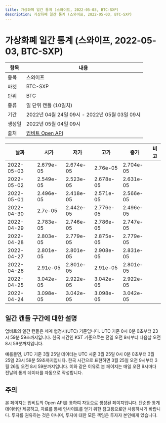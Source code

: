 ```yaml
---
title: 가상화폐 일간 통계 (스와이프, 2022-05-03, BTC-SXP)
description: 가상화폐 일간 통계 (스와이프, 2022-05-03, BTC-SXP)
---
```



가상화폐 일간 통계 (스와이프, 2022-05-03, BTC-SXP)
===

|항목|내용|
|--|--|
|종목|스와이프|
|마켓|BTC-SXP|
|단위|BTC|
|종류|일 단위 캔들 (10일치)|
|기간|2022년 04월 24일 09시 - 2022년 05월 03일 09시|
|생성일|2022년 05월 04일 09시|
|출처|[업비트 Open API](https://docs.upbit.com)|


|날짜|시가|저가|고가|종가|비고|
|--|--|--|--|--|--|
|2022-05-03|2.679e-05|2.674e-05|2.76e-05|2.704e-05|    |
|2022-05-02|2.549e-05|2.523e-05|2.678e-05|2.631e-05|    |
|2022-05-01|2.496e-05|2.418e-05|2.571e-05|2.566e-05|    |
|2022-04-30|2.7e-05|2.442e-05|2.776e-05|2.496e-05|    |
|2022-04-29|2.783e-05|2.746e-05|2.786e-05|2.747e-05|    |
|2022-04-28|2.803e-05|2.779e-05|2.875e-05|2.779e-05|    |
|2022-04-27|2.801e-05|2.801e-05|2.908e-05|2.831e-05|    |
|2022-04-26|2.91e-05|2.801e-05|2.91e-05|2.801e-05|    |
|2022-04-25|3.042e-05|2.922e-05|3.042e-05|2.922e-05|    |
|2022-04-24|3.098e-05|3.042e-05|3.098e-05|3.042e-05|    |


일간 캔들 구간에 대한 설명
---


업비트의 일간 캔들은 세계 협정시(UTC) 기준입니다. 
UTC 기준 0시 0분 0초부터 23시 59분 59초까지입니다. 
한국 시간인 KST 기준으로는 전일 오전 9시부터 다음날 오전 8시 59분까지입니다. 


예를들면, UTC 기준 3월 25일 데이터는 UTC 시준 3월 25일 0시 0분 0초부터 3월 25일 23시 59분 59초까지입니다. 
한국 시간으로 표현하면 3월 25일 오전 9시부터 3월 26일 오전 8시 59분까지입니다. 
이와 같은 이유로 본 페이지는 매일 오전 9시마다 전날의 통계 데이터를 자동으로 작성합니다. 


주의
---


본 페이지는 업비트의 Open API를 통하여 자동으로 생성된 페이지입니다. 
단순한 통계 데이터만 제공하고, 자료를 통해 인사이트를 얻기 위한 참고용으로만 사용하시기 바랍니다. 
투자를 권유하는 것은 아니며, 투자에 대한 모든 책임은 투자자 본인에게 있습니다. 
